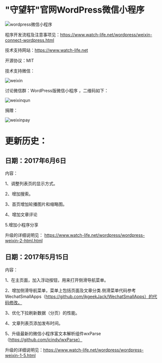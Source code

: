 # "守望轩"官网WordPress微信小程序

![wordpress微信小程序](https://www.watch-life.net/images/2017/06/wordpress-wexin-app-2.png) 


程序开发流程及注意事项见：https://www.watch-life.net/wordpress/weixin-connect-wordpress.html

技术支持网站：https://www.watch-life.net

开源协议：MIT

技术支持微信：

![weixin](https://www.watch-life.net/images/iamxjbweixin.jpg) 

讨论微信群：WordPress版微信小程序 ，二维码如下：

![weixinqun](https://www.watch-life.net/images/2017/05/weixi-nwordpress.png) 

捐赠：

![weixinpay](https://www.watch-life.net/images/2017/06/weixinpay150150.png) 



# 更新历史：

## 日期：2017年6月6日

内容：

1、调整列表页的显示方式。

2、增加搜索。

3、首页增加轮播图片和缩略图。

4、增加文章评论

5.增加小程序分享

升级的详细说明见： https://www.watch-life.net/wordpress/wordpress-weixin-2-html.html


## 日期：2017年5月15日

内容：

1、在主页面，加入浮动按钮，用来打开侧滑导航菜单。

2、增加侧滑导航菜单，菜单上包括页面及文章分类.侧滑菜单代码参考WechatSmallApps（https://github.com/jkgeekJack/WechatSmallApps）的代码修改。

3、优化下拉刷新数据（分页）的性能。

4、文章列表页添加发布时间。

5、升级最新的微信小程序富文本解析组件wxParse（https://github.com/icindy/wxParse）

升级的详细说明见：https://www.watch-life.net/wordpress/wordpress-weixin-1-5.html

